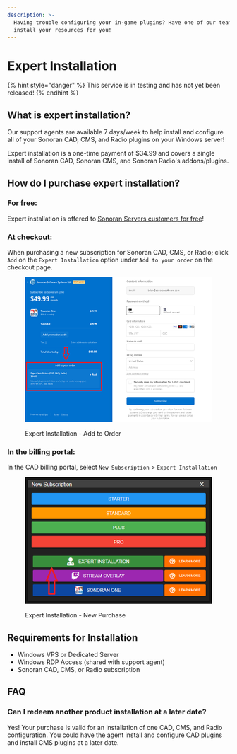 ```yaml
---
description: >-
  Having trouble configuring your in-game plugins? Have one of our team members
  install your resources for you!
---
```


# Expert Installation

{% hint style="danger" %}
This service is in testing and has not yet been released!
{% endhint %}

## What is expert installation?

Our support agents are available 7 days/week to help install and configure all of your Sonoran CAD, CMS, and Radio plugins on your Windows server!

Expert installation is a one-time payment of $34.99 and covers a single install of Sonoran CAD, Sonoran CMS, and Sonoran Radio's addons/plugins.

## How do I purchase expert installation?

### For free:

Expert installation is offered to [Sonoran Servers customers for free](bundle-discount-sonoran-servers.md)!

### At checkout:

When purchasing a new subscription for Sonoran CAD, CMS, or Radio; click `Add` on the `Expert Installation` option under `Add to your order` on the checkout page.

<figure><img src="../../.gitbook/assets/image (35).png" alt=""><figcaption><p>Expert Installation - Add to Order</p></figcaption></figure>

### In the billing portal:

In the CAD billing portal, select `New Subscription` > `Expert Installation`

<figure><img src="../../.gitbook/assets/image (36).png" alt=""><figcaption><p>Expert Installation - New Purchase</p></figcaption></figure>

## Requirements for Installation

* Windows VPS or Dedicated Server
* Windows RDP Access (shared with support agent)
* Sonoran CAD, CMS, or Radio subscription

## FAQ

### Can I redeem another product installation at a later date?

Yes! Your purchase is valid for an installation of one CAD, CMS, and Radio configuration. You could have the agent install and configure CAD plugins and install CMS plugins at a later date.
